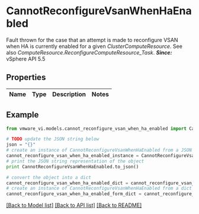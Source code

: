# CannotReconfigureVsanWhenHaEnabled

Fault thrown for the case that an attempt is made to reconfigure VSAN when HA is currently enabled for a given *ClusterComputeResource*.  See also *ComputeResource.ReconfigureComputeResource_Task*.  ***Since:*** vSphere API 5.5 

## Properties
Name | Type | Description | Notes
------------ | ------------- | ------------- | -------------

## Example

```python
from vmware_vi.models.cannot_reconfigure_vsan_when_ha_enabled import CannotReconfigureVsanWhenHaEnabled

# TODO update the JSON string below
json = "{}"
# create an instance of CannotReconfigureVsanWhenHaEnabled from a JSON string
cannot_reconfigure_vsan_when_ha_enabled_instance = CannotReconfigureVsanWhenHaEnabled.from_json(json)
# print the JSON string representation of the object
print CannotReconfigureVsanWhenHaEnabled.to_json()

# convert the object into a dict
cannot_reconfigure_vsan_when_ha_enabled_dict = cannot_reconfigure_vsan_when_ha_enabled_instance.to_dict()
# create an instance of CannotReconfigureVsanWhenHaEnabled from a dict
cannot_reconfigure_vsan_when_ha_enabled_form_dict = cannot_reconfigure_vsan_when_ha_enabled.from_dict(cannot_reconfigure_vsan_when_ha_enabled_dict)
```
[[Back to Model list]](../README.md#documentation-for-models) [[Back to API list]](../README.md#documentation-for-api-endpoints) [[Back to README]](../README.md)


